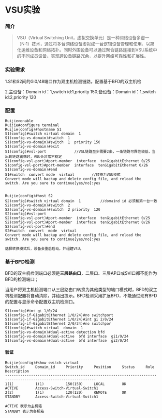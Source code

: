 # VSU实验

### 简介

> VSU（Virtual Switching Unit，虚拟交换单元）是一种网络设备多虚一（N:1）技术，通过将多台网络设备虚拟成一台逻辑设备管理和使用，以简化运维设备和网络拓扑。同时外围设备可以通过聚合链路连接到VSU系统中的不同成员设备，实现跨设备链路冗余，以提升网络可靠性和扩展性。

### 实验需求

1.S1和S2间的Gi0/48端口作为双主机检测链路，配置基于BFD的双主机检

2.主设备：Domain id：1,switch id:1,priority 150;备设备：Domain id：1,switch id:2,priority 120

### 配置

```
Ruijie>enable  
Ruijie#configure terminal 
Ruijie(config)#hostname S1    
S1(config)#switch virtual domain  1 	
S1(config-vs-domain)#switch  1 
S1(config-vs-domain)#switch  1  priority 150 
S1(config-vs-domain)#exit 
S1(config)#vsl-port 			//VSL链路至少需要2条，一条链路可靠性较低，当出现链路震荡时，VSU会非常不稳定
S1(config-vsl-port)#port-member  interface  tenGigabitEthernet 0/25
S1config-vsl-port)#port-member  interface  tenGigabitEthernet 0/26
S1(config-vs-domain)#end
S1#switch  convert mode  virtual 		//转换为VSU模式
Convert mode will backup and delete config file, and reload the switch. Are you sure to continue[yes/no]:yes
 
 
Ruijie(config)#host S2
S2(config)#switch virtual domain  1 		//domaind id 必须和第一台一致 
S2(config-vs-domain)#switch  2 
S2(config-vs-domain)#switch  2 priority  120 
S2(config)#vsl-port 
S2(config-vsl-port)#port-member  interface  tenGigabitEthernet 0/25
S2(config-vsl-port)#port-member  interface  tenGigabitEthernet 0/26
S2(config-vsl-port)#end
S2#switch  convert  mode  virtual 
Convert mode will backup and delete config file, and reload the switch. Are you sure to continue[yes/no]:yes
 
选择转换模式后，设备会重启启动，并组建VSU。
```

### 基于BFD检测

BFD的双主机检测端口必须是**三层路由口**，二层口、三层AP口或SVI口都不能作为BFD的检测端口；

当用户将双主机检测端口从三层路由口转换为其他类型的端口模式时，BFD的双主机检测配置将自动清除，并给出提示。BFD检测采用扩展BFD，不能通过现有BFD的配置与显示命令配置双主机检测口。

```
S1(config)#int gi 1/0/24 
S1(config-if-GigabitEthernet 1/0/24)#no switchport 
S1(config-if-GigabitEthernet 1/0/24)#int gi 2/0/24 
S1(config-if-GigabitEthernet 2/0/24)#no switchpor
S1(config)#switch virtual  domain  1 
S1(config-vs-domain)#dual-active detection bfd 
S1(config-vs-domain)#dual-active  bfd interface  gi1/0/24
S1(config-vs-domain)#dual-active  bfd interface  gi2/0/24
```

#### 验证

```
Ruijie(config)#show switch virtual 
Switch_id     Domain_id     Priority     Position     Status     Role          Description                      
----------------------------------------------------------------------------------------------------------------
1(1)          1(1)          150(150)     LOCAL        OK         ACTIVE        Access-Switch-Virtual-Switch1    
2(2)          1(1)          120(120)     REMOTE       OK         STANDBY       Access-Switch-Virtual-Switch1 
 
ACTIVE 表示为主机箱
STANDBY 表示为备机箱
```